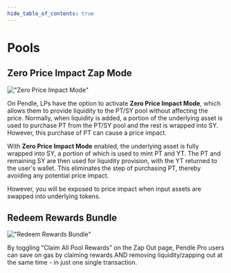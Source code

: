 ```yaml
---
hide_table_of_contents: true
---
```


# Pools

## Zero Price Impact Zap Mode

!["Zero Price Impact Mode"](/img/AppGuide/zero-price-impact-mode.png "Zero Price Impact Mode")

On Pendle, LPs have the option to activate **Zero Price Impact Mode**, which allows them to provide liquidity to the PT/SY pool without affecting the price. Normally, when liquidity is added, a portion of the underlying asset is used to purchase PT from the PT/SY pool and the rest is wrapped into SY. However, this purchase of PT can cause a price impact.

With **Zero Price Impact Mode** enabled, the underlying asset is fully wrapped into SY, a portion of which is used to mint PT and YT. The PT and remaining SY are then used for liquidity provision, with the YT returned to the user's wallet. This eliminates the step of purchasing PT, thereby avoiding any potential price impact.

However, you will be exposed to price impact when input assets are swapped into underlying tokens.

## Redeem Rewards Bundle

!["Redeem Rewards Bundle"](/img/AppGuide/redeem-rewards-bundle.png "Redeem Rewards Bundle")

By toggling “Claim All Pool Rewards” on the Zap Out page, Pendle Pro users can save on gas by claiming rewards AND removing liquidity/zapping out at the same time - in just one single transaction.
